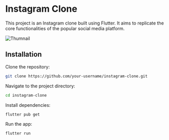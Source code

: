 # Instagram Clone

This project is an Instagram clone built using Flutter. It aims to replicate the core functionalities of the popular social media platform.

![Thumnail](https://github.com/raoufb3n/instagram-clone/assets/135355528/d7caad34-d068-47b9-a7ac-6b85fcd9009c)

## Installation

Clone the repository:

```bash
git clone https://github.com/your-username/instagram-clone.git
```
Navigate to the project directory:
```bash
cd instagram-clone
```
Install dependencies:
```bash
flutter pub get
```
Run the app:
```bash
flutter run
```
